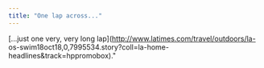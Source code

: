 ```yaml
---
title: "One lap across..."
---
```

[...just one very, very long lap](http://www.latimes.com/travel/outdoors/la-
os-swim18oct18,0,7995534.story?coll=la-home-headlines&track=hppromobox)."

